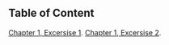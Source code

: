 ## Table of Content

 [Chapter 1, Excersise 1](https://dansui.github.io/PET575/Chapter%201/Ex1.html).
 [Chapter 1, Excersise 2](https://dansui.github.io/PET575/Chapter%201/Ex2.html).
